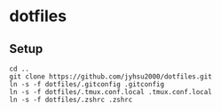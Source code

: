# dotfiles

## Setup
```base
cd ..
git clone https://github.com/jyhsu2000/dotfiles.git
ln -s -f dotfiles/.gitconfig .gitconfig
ln -s -f dotfiles/.tmux.conf.local .tmux.conf.local
ln -s -f dotfiles/.zshrc .zshrc
```
